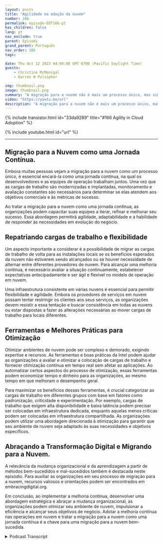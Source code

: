 ```yaml
---
layout: posts
title: "Agilidade na adoção da nuvem"
number: 166
permalink: episode-EDT166-pt
has_children: false
lang: pt
nav_exclude: true
parent: Episodi
grand_parent: Português
nav_order: 166
tags:

date: Thu Oct 12 2023 04:00:00 GMT-0700 (Pacific Daylight Time)
guests:
    - Christine McMonigal
    - Darren W Pulsipher

img: thumbnail.png
image: thumbnail.png
summary: "A migração para a nuvem não é mais um processo único, mas sim uma jornada contínua que requer avaliação constante, monitoramento e ajustes para alcançar os objetivos comerciais. Neste episódio do nosso podcast, o apresentador Darren Pulsipher conversa com a convidada Christine McMonigal sobre a importância de adotar a melhoria contínua nas operações em nuvem."
video: "https://youtu.be/url"
description: "A migração para a nuvem não é mais um processo único, mas sim uma jornada contínua que requer avaliação constante, monitoramento e ajustes para alcançar os objetivos comerciais. Neste episódio do nosso podcast, o apresentador Darren Pulsipher conversa com a convidada Christine McMonigal sobre a importância de adotar a melhoria contínua nas operações em nuvem."
---
```


<div>
{% include transistor.html id="33da9289" title="#166 Agility in Cloud Adoption" %}

{% include youtube.html id="url" %}
</div>

---

## Migração para a Nuvem como uma Jornada Contínua.

Embora muitas pessoas vejam a migração para a nuvem como um processo único, é essencial encará-la como uma jornada contínua, na qual os desenvolvedores e as equipes de operação trabalham juntos. Uma vez que as cargas de trabalho são modernizadas e implantadas, monitoramento e avaliação constantes são necessários para determinar se elas atendem aos objetivos comerciais e às métricas de sucesso.

Ao tratar a migração para a nuvem como uma jornada contínua, as organizações podem capacitar suas equipes a iterar, refinar e melhorar seu sucesso. Essa abordagem permitirá agilidade, adaptabilidade e a habilidade de responder às necessidades em evolução do negócio.

## Repatriando cargas de trabalho e flexibilidade

Um aspecto importante a considerar é a possibilidade de migrar as cargas de trabalho de volta para as instalações locais se os benefícios esperados da nuvem não estiverem sendo alcançados ou se houver necessidade de alternar entre diferentes provedores de nuvem. Para alcançar uma melhoria contínua, é necessário avaliar a situação continuamente, estabelecer expectativas antecipadamente e ser ágil e flexível no modelo de operação em nuvem.

Uma infraestrutura consistente em várias nuvens é essencial para permitir flexibilidade e agilidade. Embora os provedores de serviços em nuvem possam tentar restringir os clientes aos seus serviços, as organizações devem resistir a essa tentação e buscar consistência em todas as nuvens ou estar dispostas a fazer as alterações necessárias ao mover cargas de trabalho para locais diferentes.

## Ferramentas e Melhores Práticas para Otimização

Otimizar ambientes de nuvem pode ser complexo e demorado, exigindo expertise e recursos. As ferramentas e boas práticas da Intel podem ajudar as organizações a avaliar e otimizar a colocação de cargas de trabalho e fornecer otimização contínua em tempo real sem afetar as aplicações. Ao automatizar certos aspectos do processo de otimização, essas ferramentas podem economizar tempo e dinheiro para as organizações, ao mesmo tempo em que melhoram o desempenho geral.

Para maximizar os benefícios dessas ferramentas, é crucial categorizar as cargas de trabalho em diferentes grupos com base em fatores como padronização, criticidade e experimentação. Por exemplo, cargas de trabalho que exigem alta disponibilidade e baixa latência podem precisar ser colocadas em infraestrutura dedicada, enquanto aquelas menos críticas podem ser colocadas em infraestrutura compartilhada. As organizações podem utilizar uma abordagem direcionada à otimização para garantir que seu ambiente de nuvem seja adaptado às suas necessidades e objetivos específicos.

## Abraçando a Transformação Digital e Migrando para a Nuvem.

A relevância da mudança organizacional e da aprendizagem a partir de métodos bem-sucedidos e mal-sucedidos também é destacada neste episódio. Para auxiliar as organizações em seu processo de migração para a nuvem, recursos valiosos e orientações podem ser encontrados em embracingdigital.org.

Em conclusão, ao implementar a melhoria contínua, desenvolver uma abordagem estratégica e abraçar a mudança organizacional, as organizações podem otimizar seu ambiente de nuvem, impulsionar a eficiência e alcançar seus objetivos de negócio. Adotar a melhoria contínua nas operações em nuvem e tratar a migração para a nuvem como uma jornada contínua é a chave para uma migração para a nuvem bem-sucedida.



<details>
<summary> Podcast Transcript </summary>

<p></p>

</details>
